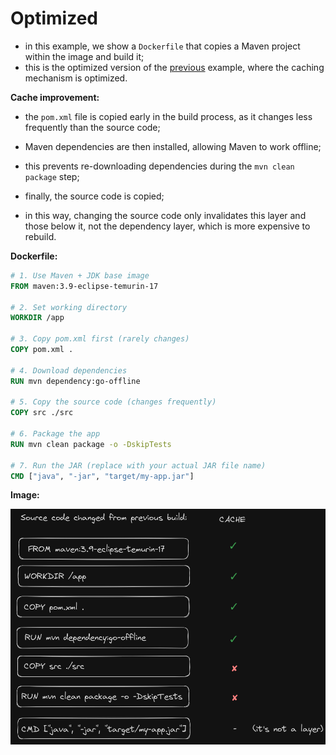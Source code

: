 # Optimized

- in this example, we show a `Dockerfile` that copies a Maven project within the image and build it;
- this is the optimized version of the [previous](../non-optimized/non_optimized.md) example, where the caching mechanism is optimized.

**Cache improvement:**

- the `pom.xml` file is copied early in the build process, as it changes less frequently than the source code;
- Maven dependencies are then installed, allowing Maven to work offline;
- this prevents re-downloading dependencies during the `mvn clean package` step;
 

- finally, the source code is copied;
- in this way, changing the source code only invalidates this layer and those below it, not the dependency layer, which is more expensive to rebuild.

**Dockerfile:**

```dockerfile
# 1. Use Maven + JDK base image
FROM maven:3.9-eclipse-temurin-17

# 2. Set working directory
WORKDIR /app

# 3. Copy pom.xml first (rarely changes)
COPY pom.xml .

# 4. Download dependencies
RUN mvn dependency:go-offline

# 5. Copy the source code (changes frequently)
COPY src ./src

# 6. Package the app
RUN mvn clean package -o -DskipTests

# 7. Run the JAR (replace with your actual JAR file name)
CMD ["java", "-jar", "target/my-app.jar"]
```

**Image:**

<img src="img/optimized.png" width="700">

